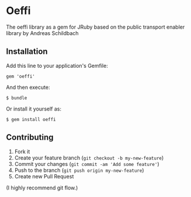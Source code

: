 # Oeffi

The oeffi library as a gem for JRuby based on the public transport enabler library by Andreas Schildbach

## Installation

Add this line to your application's Gemfile:

    gem 'oeffi'

And then execute:

    $ bundle

Or install it yourself as:

    $ gem install oeffi


## Contributing

1. Fork it
2. Create your feature branch (`git checkout -b my-new-feature`)
3. Commit your changes (`git commit -am 'Add some feature'`)
4. Push to the branch (`git push origin my-new-feature`)
5. Create new Pull Request

(I highly recommend git flow.)